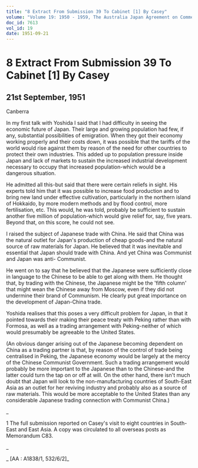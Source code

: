 ```yaml
---
title: "8 Extract From Submission 39 To Cabinet [1] By Casey"
volume: "Volume 19: 1950 - 1959, The Australia Japan Agreement on Commerce"
doc_id: 7613
vol_id: 19
date: 1951-09-21
---
```


# 8 Extract From Submission 39 To Cabinet [1] By Casey

## 21st September, 1951

Canberra

In my first talk with Yoshida I said that I had difficulty in seeing the economic future of Japan. Their large and growing population had few, if any, substantial possibilities of emigration. When they got their economy working properly and their costs down, it was possible that the tariffs of the world would rise against them by reason of the need for other countries to protect their own industries. This added up to population pressure inside Japan and lack of markets to sustain the increased industrial development necessary to occupy that increased population-which would be a dangerous situation.

He admitted all this-but said that there were certain reliefs in sight. His experts told him that it was possible to increase food production and to bring new land under effective cultivation, particularly in the northern island of Hokkaido, by more modern methods and by flood control, more fertilisation, etc. This would, he was told, probably be sufficient to sustain another five million of population-which would give relief for, say, five years. Beyond that, on this score, he could not see.

I raised the subject of Japanese trade with China. He said that China was the natural outlet for Japan's production of cheap goods-and the natural source of raw materials for Japan. He believed that it was inevitable and essential that Japan should trade with China. And yet China was Communist and Japan was anti- Communist.

He went on to say that he believed that the Japanese were sufficiently close in language to the Chinese to be able to get along with them. He thought that, by trading with the Chinese, the Japanese might be the 'fifth column' that might wean the Chinese away from Moscow, even if they did not undermine their brand of Communism. He clearly put great importance on the development of Japan-China trade.

Yoshida realises that this poses a very difficult problem for Japan, in that it pointed towards their making their peace treaty with Peking rather than with Formosa, as well as a trading arrangement with Peking-neither of which would presumably be agreeable to the United States.

(An obvious danger arising out of the Japanese becoming dependent on China as a trading partner is that, by reason of the control of trade being centralised in Peking, the Japanese economy would be largely at the mercy of the Chinese Communist Government. Such a trading arrangement would probably be more important to the Japanese than to the Chinese-and the latter could turn the tap on or off at will. On the other hand, there isn't much doubt that Japan will look to the non-manufacturing countries of South-East Asia as an outlet for her reviving industry and probably also as a source of raw materials. This would be more acceptable to the United States than any considerable Japanese trading connection with Communist China.)

_

1 The full submission reported on Casey's visit to eight countries in South-East and East Asia. A copy was circulated to all overseas posts as Memorandum C83.

_

_ [AA : A1838/1, 532/6/2]_
